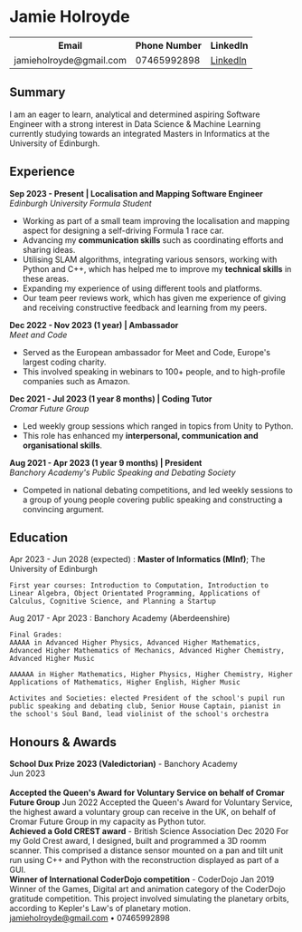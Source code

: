 Jamie Holroyde
============

<!-- Adding the table at the top with contact details--> 
<table style="width:100%">
  <tr>
    <th>Email</th>
    <th>Phone Number</th>
    <th>LinkedIn</th>
  </tr>
  <tr>
    <td>jamieholroyde@gmail.com</td>
    <td>07465992898</td>
    <td><a href="https://www.linkedin.com/in/jamieholroyde">LinkedIn</a></td>
  </tr>
</table>

Summary
---
I am an eager to learn, analytical and determined aspiring Software Engineer with a strong interest in Data Science & Machine Learning currently studying towards an integrated Masters in Informatics at the University of Edinburgh.

Experience
---
**Sep 2023 - Present | Localisation and Mapping Software Engineer**  
*Edinburgh University Formula Student*  
- Working as part of a small team improving the localisation and mapping aspect for designing a self-driving Formula 1 race car.
- Advancing my **communication skills** such as coordinating efforts and sharing ideas.
- Utilising SLAM algorithms, integrating various sensors, working with Python and C++, which has helped me to improve my **technical skills** in these areas.
- Expanding my experience of using different tools and platforms.
- Our team peer reviews work, which has given me experience of giving and receiving constructive feedback and learning from my peers.

**Dec 2022 - Nov 2023 (1 year) | Ambassador**  
*Meet and Code*  
- Served as the European ambassador for Meet and Code, Europe's largest coding charity.
- This involved speaking in webinars to 100+ people, and to high-profile companies such as Amazon.

**Dec 2021 - Jul 2023 (1 year 8 months) | Coding Tutor**  
*Cromar Future Group*  
- Led weekly group sessions which ranged in topics from Unity to Python.
- This role has enhanced my **interpersonal, communication and organisational skills**.

**Aug 2021 - Apr 2023 (1 year 9 months) | President**  
*Banchory Academy's Public Speaking and Debating Society*  
- Competed in national debating competitions, and led weekly sessions to a group of young people covering public speaking and constructing a convincing argument.

Education
---------

Apr 2023 - Jun 2028 (expected)
:   **Master of Informatics (MInf)**; The University of Edinburgh

    First year courses: Introduction to Computation, Introduction to Linear Algebra, Object Orientated Programming, Applications of Calculus, Cognitive Science, and Planning a Startup

Aug 2017 - Apr 2023
:   Banchory Academy (Aberdeenshire)

    Final Grades:
    AAAAA in Advanced Higher Physics, Advanced Higher Mathematics, Advanced Higher Mathematics of Mechanics, Advanced Higher Chemistry, Advanced Higher Music

    AAAAAA in Higher Mathematics, Higher Physics, Higher Chemistry, Higher Applications of Mathematics, Higher English, Higher Music

    Activites and Societies: elected President of the school's pupil run public speaking and debating club, Senior House Captain, pianist in the school's Soul Band, lead violinist of the school's orchestra

Honours & Awards
----------
**School Dux Prize 2023 (Valedictorian)** - Banchory Academy  
Jun 2023  
\
**Accepted the Queen's Award for Voluntary Service on behalf of Cromar Future Group**
Jun 2022
Accepted the Queen's Award for Voluntary Service, the highest award a voluntary group can receive in the UK, on behalf of Cromar Future Group in my capacity as Python tutor.
\
**Achieved a Gold CREST award** - British Science Association
Dec 2020
For my Gold Crest award, I designed, built and programmed a 3D roomm scanner. This comprised a distance sensor mounted on a pan and tilt unit run using C++ and Python with the reconstruction displayed as part of a GUI.
\
**Winner of International CoderDojo competition** - CoderDojo
Jan 2019
Winner of the Games, Digital art and animation category of the CoderDojo gratitude competition. This project involved simulating the planetary orbits, according to Kepler's Law's of planetary motion.
\
jamieholroyde@gmail.com • 07465992898
<!--

Technical Experience
--------------------

My Cool Side Project
:   For items which don't have a clear time ordering, a definition
    list can be used to have named items.

    * These items can also contain lists, but you need to mind the
      indentation levels in the markdown source.
    * Second item.

Open Source
:   List open source contributions here, perhaps placing emphasis on
    the project names, for example the **Linux Kernel**, where you
    implemented multithreading over a long weekend, or **node.js**
    (with [link](http://nodejs.org)) which was actually totally
    your idea...

Programming Languages
:   **first-lang:** Here, we have an itemization, where we only want
    to add descriptions to the first few items, but still want to
    mention some others together at the end. A format that works well
    here is a description list where the first few items have their
    first word emphasized, and the last item contains the final few
    emphasized terms. Notice the reasonably nice page break in the pdf
    version, which wouldn't happen if we generated the pdf via html.

:   **second-lang:** Description of your experience with second-lang,
    perhaps again including a [link] [ref], this time placing the url
    reference elsewhere in the document to reduce clutter (see source
    file). 

:   **obscure-but-impressive-lang:** We both know this one's pushing
    it.

:   Basic knowledge of **C**, **x86 assembly**, **forth**, **Common Lisp**

[ref]: https://github.com/githubuser/superlongprojectname

Extra Section, Call it Whatever You Want
----------------------------------------

* Human Languages:

     * English (native speaker)
     * ???
     * This is what a nested list looks like.

* Random tidbit

* Other sort of impressive-sounding thing you did

----
-->
